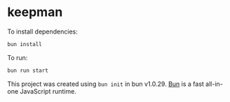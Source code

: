 # keepman

To install dependencies:

```bash
bun install
```

To run:

```bash
bun run start
```

This project was created using `bun init` in bun v1.0.29. [Bun](https://bun.sh) is a fast all-in-one JavaScript runtime.
